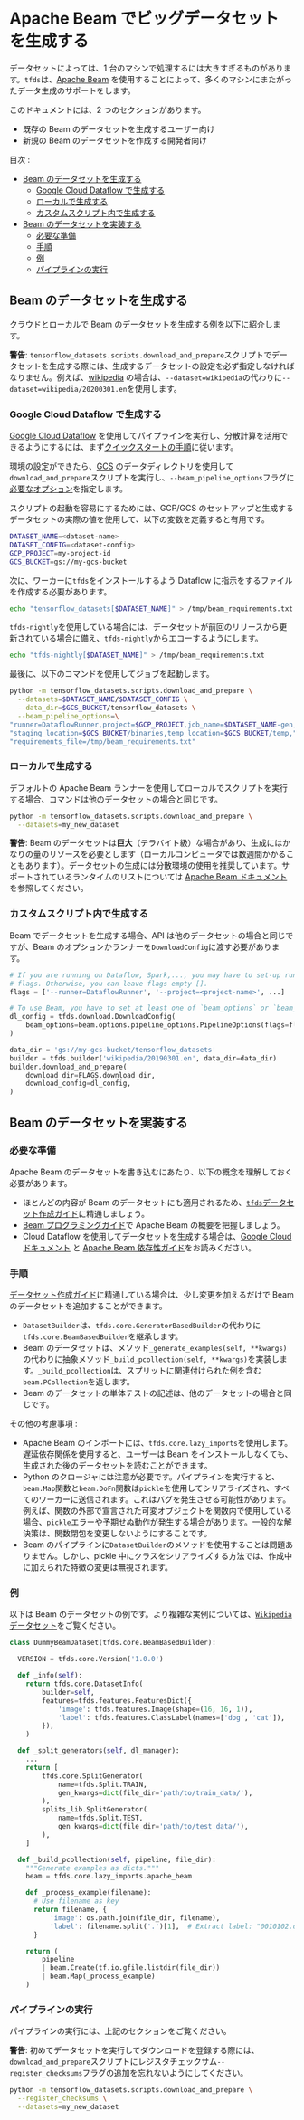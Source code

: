 # Apache Beam でビッグデータセットを生成する

データセットによっては、1 台のマシンで処理するには大きすぎるものがあります。`tfds`は、[Apache Beam](https://beam.apache.org/) を使用することによって、多くのマシンにまたがったデータ生成のサポートをします。

このドキュメントには、2 つのセクションがあります。

- 既存の Beam のデータセットを生成するユーザー向け
- 新規の Beam のデータセットを作成する開発者向け

目次 :

- [Beam のデータセットを生成する](#generating-a-beam-dataset)
    - [Google Cloud Dataflow で生成する](#on-google-cloud-dataflow)
    - [ローカルで生成する](#locally)
    - [カスタムスクリプト内で生成する](#with-a-custom-script)
- [Beam のデータセットを実装する](#implementing-a-beam-dataset)
    - [必要な準備](#prerequisites)
    - [手順](#instructions)
    - [例](#example)
    - [パイプラインの実行](#run-your-pipeline)

## Beam のデータセットを生成する

クラウドとローカルで Beam のデータセットを生成する例を以下に紹介します。

**警告**: `tensorflow_datasets.scripts.download_and_prepare`スクリプトでデータセットを生成する際には、生成するデータセットの設定を必ず指定しなければなりません。例えば、[wikipedia](https://www.tensorflow.org/datasets/catalog/wikipedia) の場合は、`--dataset=wikipedia`の代わりに`--dataset=wikipedia/20200301.en`を使用します。

### Google Cloud Dataflow で生成する

[Google Cloud Dataflow](https://cloud.google.com/dataflow/) を使用してパイプラインを実行し、分散計算を活用できるようにするには、まず[クイックスタートの手順](https://cloud.google.com/dataflow/docs/quickstarts/quickstart-python)に従います。

環境の設定ができたら、<a class="" href="https://cloud.google.com/storage/">GCS</a> のデータディレクトリを使用して<code>download_and_prepare</code>スクリプトを実行し、<code>--beam_pipeline_options</code>フラグに<a class="" href="https://cloud.google.com/dataflow/docs/guides/specifying-exec-params#configuring-pipelineoptions-for-execution-on-the-cloud-dataflow-service">必要なオプション</a>を指定します。

スクリプトの起動を容易にするためには、GCP/GCS のセットアップと生成するデータセットの実際の値を使用して、以下の変数を定義すると有用です。

```sh
DATASET_NAME=<dataset-name>
DATASET_CONFIG=<dataset-config>
GCP_PROJECT=my-project-id
GCS_BUCKET=gs://my-gcs-bucket
```

次に、ワーカーに`tfds`をインストールするよう Dataflow に指示をするファイルを作成する必要があります。

```sh
echo "tensorflow_datasets[$DATASET_NAME]" > /tmp/beam_requirements.txt
```

`tfds-nightly`を使用している場合には、データセットが前回のリリースから更新されている場合に備え、`tfds-nightly`からエコーするようにします。

```sh
echo "tfds-nightly[$DATASET_NAME]" > /tmp/beam_requirements.txt
```

最後に、以下のコマンドを使用してジョブを起動します。

```sh
python -m tensorflow_datasets.scripts.download_and_prepare \
  --datasets=$DATASET_NAME/$DATASET_CONFIG \
  --data_dir=$GCS_BUCKET/tensorflow_datasets \
  --beam_pipeline_options=\
"runner=DataflowRunner,project=$GCP_PROJECT,job_name=$DATASET_NAME-gen,"\
"staging_location=$GCS_BUCKET/binaries,temp_location=$GCS_BUCKET/temp,"\
"requirements_file=/tmp/beam_requirements.txt"
```

### ローカルで生成する

デフォルトの Apache Beam ランナーを使用してローカルでスクリプトを実行する場合、コマンドは他のデータセットの場合と同じです。

```sh
python -m tensorflow_datasets.scripts.download_and_prepare \
  --datasets=my_new_dataset
```

**警告**: Beam のデータセットは**巨大**（テラバイト級）な場合があり、生成にはかなりの量のリソースを必要とします（ローカルコンピュータでは数週間かかることもあります）。データセットの生成には分散環境の使用を推奨しています。サポートされているランタイムのリストについては [Apache Beam ドキュメント](https://beam.apache.org/)を参照してください。

### カスタムスクリプト内で生成する

Beam でデータセットを生成する場合、API は他のデータセットの場合と同じですが、Beam のオプションかランナーを`DownloadConfig`に渡す必要があります。

```py
# If you are running on Dataflow, Spark,..., you may have to set-up runtime
# flags. Otherwise, you can leave flags empty [].
flags = ['--runner=DataflowRunner', '--project=<project-name>', ...]

# To use Beam, you have to set at least one of `beam_options` or `beam_runner`
dl_config = tfds.download.DownloadConfig(
    beam_options=beam.options.pipeline_options.PipelineOptions(flags=flags)
)

data_dir = 'gs://my-gcs-bucket/tensorflow_datasets'
builder = tfds.builder('wikipedia/20190301.en', data_dir=data_dir)
builder.download_and_prepare(
    download_dir=FLAGS.download_dir,
    download_config=dl_config,
)
```

## Beam のデータセットを実装する

### 必要な準備

Apache Beam のデータセットを書き込むにあたり、以下の概念を理解しておく必要があります。

- ほとんどの内容が Beam のデータセットにも適用されるため、[`tfds`データセット作成ガイド](https://github.com/tensorflow/datasets/tree/master/docs/add_dataset.md)に精通しましょう。
- [Beam プログラミングガイド](https://beam.apache.org/documentation/programming-guide/)で Apache Beam の概要を把握しましょう。
- Cloud Dataflow を使用してデータセットを生成する場合は、[Google Cloud ドキュメント](https://cloud.google.com/dataflow/docs/quickstarts/quickstart-python) と [Apache Beam 依存性ガイド](https://beam.apache.org/documentation/sdks/python-pipeline-dependencies/)をお読みください。

### 手順

[データセット作成ガイド](https://github.com/tensorflow/datasets/tree/master/docs/add_dataset.md)に精通している場合は、少し変更を加えるだけで Beam のデータセットを追加することができます。

- `DatasetBuilder`は、`tfds.core.GeneratorBasedBuilder`の代わりに`tfds.core.BeamBasedBuilder`を継承します。
- Beam のデータセットは、メソッド`_generate_examples(self, **kwargs)`の代わりに抽象メソッド`_build_pcollection(self, **kwargs)`を実装します。`_build_pcollection`は、スプリットに関連付けられた例を含む`beam.PCollection`を返します。
- Beam のデータセットの単体テストの記述は、他のデータセットの場合と同じです。

その他の考慮事項 :

- Apache Beam のインポートには、`tfds.core.lazy_imports`を使用します。遅延依存関係を使用すると、ユーザーは Beam をインストールしなくても、生成された後のデータセットを読むことができます。
- Python のクロージャには注意が必要です。パイプラインを実行すると、`beam.Map`関数と`beam.DoFn`関数は`pickle`を使用してシリアライズされ、すべてのワーカーに送信されます。これはバグを発生させる可能性があります。例えば、関数の外部で宣言された可変オブジェクトを関数内で使用している場合、`pickle`エラーや予期せぬ動作が発生する場合があります。一般的な解決策は、関数閉包を変更しないようにすることです。
- Beam のパイプラインに`DatasetBuilder`のメソッドを使用することは問題ありません。しかし、pickle 中にクラスをシリアライズする方法では、作成中に加えられた特徴の変更は無視されます。

### 例

以下は Beam のデータセットの例です。より複雑な実例については、[`Wikipedia`データセット](https://github.com/tensorflow/datasets/tree/master/tensorflow_datasets/text/wikipedia.py)をご覧ください。

```python
class DummyBeamDataset(tfds.core.BeamBasedBuilder):

  VERSION = tfds.core.Version('1.0.0')

  def _info(self):
    return tfds.core.DatasetInfo(
        builder=self,
        features=tfds.features.FeaturesDict({
            'image': tfds.features.Image(shape=(16, 16, 1)),
            'label': tfds.features.ClassLabel(names=['dog', 'cat']),
        }),
    )

  def _split_generators(self, dl_manager):
    ...
    return [
        tfds.core.SplitGenerator(
            name=tfds.Split.TRAIN,
            gen_kwargs=dict(file_dir='path/to/train_data/'),
        ),
        splits_lib.SplitGenerator(
            name=tfds.Split.TEST,
            gen_kwargs=dict(file_dir='path/to/test_data/'),
        ),
    ]

  def _build_pcollection(self, pipeline, file_dir):
    """Generate examples as dicts."""
    beam = tfds.core.lazy_imports.apache_beam

    def _process_example(filename):
      # Use filename as key
      return filename, {
          'image': os.path.join(file_dir, filename),
          'label': filename.split('.')[1],  # Extract label: "0010102.dog.jpeg"
      }

    return (
        pipeline
        | beam.Create(tf.io.gfile.listdir(file_dir))
        | beam.Map(_process_example)
    )

```

### パイプラインの実行

パイプラインの実行には、上記のセクションをご覧ください。

**警告**: 初めてデータセットを実行してダウンロードを登録する際には、`download_and_prepare`スクリプトにレジスタチェックサム`--register_checksums`フラグの追加を忘れないようにしてください。

```sh
python -m tensorflow_datasets.scripts.download_and_prepare \
  --register_checksums \
  --datasets=my_new_dataset
```
